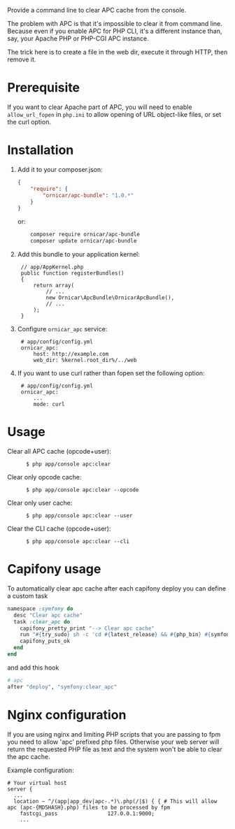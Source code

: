 Provide a command line to clear APC cache from the console.

The problem with APC is that it's impossible to clear it from command line.
Because even if you enable APC for PHP CLI, it's a different instance than,
say, your Apache PHP or PHP-CGI APC instance.

The trick here is to create a file in the web dir, execute it through HTTP,
then remove it.

Prerequisite
============

If you want to clear Apache part of APC, you will need to enable `allow_url_fopen` in `php.ini` to allow opening of URL
object-like files, or set the curl option.



Installation
============

  1. Add it to your composer.json:

      ```json
      {
          "require": {
              "ornicar/apc-bundle": "1.0.*"
          }
      }
      ```

     or:

      ```sh
          composer require ornicar/apc-bundle
          composer update ornicar/apc-bundle
      ```

  2. Add this bundle to your application kernel:

          // app/AppKernel.php
          public function registerBundles()
          {
              return array(
                  // ...
                  new Ornicar\ApcBundle\OrnicarApcBundle(),
                  // ...
              );
          }

  3. Configure `ornicar_apc` service:

          # app/config/config.yml
          ornicar_apc:
              host: http://example.com
              web_dir: %kernel.root_dir%/../web

  4. If you want to use curl rather than fopen set the following option:

          # app/config/config.yml
          ornicar_apc:
              ...
              mode: curl


Usage
=====

Clear all APC cache (opcode+user):

          $ php app/console apc:clear

Clear only opcode cache:

          $ php app/console apc:clear --opcode

Clear only user cache:

          $ php app/console apc:clear --user

Clear the CLI cache (opcode+user):

          $ php app/console apc:clear --cli


Capifony usage
==============

To automatically clear apc cache after each capifony deploy you can define a custom task

```ruby
namespace :symfony do
  desc "Clear apc cache"
  task :clear_apc do
    capifony_pretty_print "--> Clear apc cache"
    run "#{try_sudo} sh -c 'cd #{latest_release} && #{php_bin} #{symfony_console} apc:clear --env=#{symfony_env_prod}'"
    capifony_puts_ok
  end
end
```

and add this hook

```ruby
# apc
after "deploy", "symfony:clear_apc"
```

Nginx configuration
===================

If you are using nginx and limiting PHP scripts that you are passing to fpm you need to allow 'apc' prefixed php files. Otherwise your web server will return the requested PHP file as text and the system won't be able to clear the apc cache.

Example configuration:
```
# Your virtual host
server {
  ...
  location ~ ^/(app|app_dev|apc-.*)\.php(/|$) { { # This will allow apc (apc-{MD5HASH}.php) files to be processed by fpm
    fastcgi_pass                127.0.0.1:9000;
    ...
``` 
